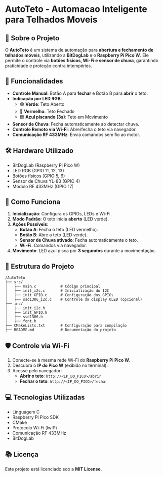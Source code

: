 # AutoTeto - Automacao Inteligente para Telhados Moveis

## 🔧 Sobre o Projeto
O **AutoTeto** é um sistema de automação para **abertura e fechamento de telhados móveis**, utilizando a **BitDogLab** e o **Raspberry Pi Pico W**. Ele permite o controle via **botões físicos, Wi-Fi e sensor de chuva**, garantindo praticidade e proteção contra intempéries.

## 📄 Funcionalidades
- **Controle Manual**: Botão A para **fechar** e Botão B para **abrir** o teto.
- **Indicação por LED RGB**:
  - 🟢 **Verde**: Teto Aberto
  - 🔴 **Vermelho**: Teto Fechado
  - 🟦 **Azul piscando (3s)**: Teto em Movimento
- **Sensor de Chuva**: Fecha automaticamente ao detectar chuva.
- **Controle Remoto via Wi-Fi**: Abre/fecha o teto via navegador.
- **Comunicação RF 433MHz**: Envia comandos sem fio ao motor.

## 🛠️ Hardware Utilizado
- BitDogLab (Raspberry Pi Pico W)
- LED RGB (GPIO 11, 12, 13)
- Botões físicos (GPIO 5, 6)
- Sensor de Chuva YL-83 (GPIO 4)
- Módulo RF 433MHz (GPIO 17)

## 🔬 Como Funciona
1. **Inicialização**: Configura os GPIOs, LEDs e Wi-Fi.
2. **Modo Padrão**: O teto inicia **aberto** (LED verde).
3. **Ações Possíveis**:
   - **Botão A**: Fecha o teto (LED vermelho).
   - **Botão B**: Abre o teto (LED verde).
   - **Sensor de Chuva ativado**: Fecha automaticamente o teto.
   - **Wi-Fi**: Comandos via navegador.
4. **Movimento**: LED azul pisca por **3 segundos** durante a movimentação.


## 📂 Estrutura do Projeto
```
/AutoTeto
├── src/
│   ├── main.c           # Código principal
│   ├── init_i2c.c       # Inicialização do I2C
│   ├── init_GPIO.c      # Configuração dos GPIOs
│   ├── ssd1306_i2c.c    # Controle do display OLED (opcional)
├── inc/
│   ├── init_i2c.h
│   ├── init_GPIO.h
│   ├── ssd1306.h
│   ├── font.h
├── CMakeLists.txt       # Configuração para compilação
├── README.md            # Documentação do projeto
```

## 🛡️ Controle via Wi-Fi
1. Conecte-se à mesma rede Wi-Fi do **Raspberry Pi Pico W**.
2. Descubra o **IP do Pico W** (exibido no terminal).
3. Acesse pelo navegador:
   - **Abrir o teto**: `http://<IP_DO_PICO>/abrir`
   - **Fechar o teto**: `http://<IP_DO_PICO>/fechar`

## 💻 Tecnologias Utilizadas
- Linguagem C
- Raspberry Pi Pico SDK
- CMake
- Protocolo Wi-Fi (lwIP)
- Comunicação RF 433MHz
- BitDogLab

## 📚 Licença
Este projeto está licenciado sob a **MIT License**.
